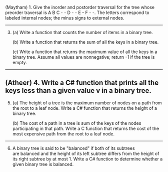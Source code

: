 (Maytham) 1. Give the inorder and postorder traversal for the tree whose preorder
    traversal is A B C - - D - - E - F - -.  The letters correspond to
    labeled internal nodes; the minus signs to external nodes.

---

 3. (a)  Write a function that counts the number of items in a binary tree.

    (b)  Write a function that returns the sum of all the keys in a binary tree.

    (c)  Write a function that returns the maximum value of all the keys in a binary
         tree. Assume all values are nonnegative; return -1 if the tree is empty.
		 
---

 (Atheer) 4. Write a C# function that prints all the keys less than a given value v
    in a binary tree. 
---
 5. (a)  The height of a tree is the maximum number of nodes on a path from the root
         to a leaf node. Write a C# function that returns the height of a binary tree.

    (b)  The cost of a path in a tree is sum of the keys of the nodes participating
         in that path. Write a C function that returns the cost of the most expensive
         path from the root to a leaf node.
---
 6. A binary tree is said to be "balanced" if both of its subtrees  
    are balanced and the height of its left subtree differs from the
    height of its right subtree by at most 1.  Write a C# function to
    determine whether a given binary tree is balanced.
    

